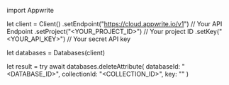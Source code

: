 import Appwrite

let client = Client()
    .setEndpoint("https://cloud.appwrite.io/v1") // Your API Endpoint
    .setProject("<YOUR_PROJECT_ID>") // Your project ID
    .setKey("<YOUR_API_KEY>") // Your secret API key

let databases = Databases(client)

let result = try await databases.deleteAttribute(
    databaseId: "<DATABASE_ID>",
    collectionId: "<COLLECTION_ID>",
    key: ""
)

